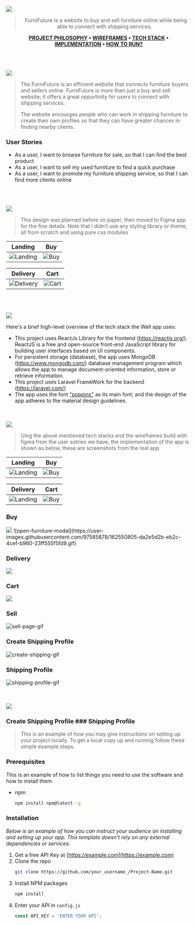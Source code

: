 <img src="./readme/title1.svg"/>

<div align="center">

>FurniFuture is a website to buy and sell furniture online while being able to connect with shipping services.  

**[PROJECT PHILOSOPHY](https://github.com/julescript/well_app#-project-philosophy) • [WIREFRAMES](https://github.com/julescript/well_app#-wireframes) • [TECH STACK](https://github.com/julescript/well_app#-tech-stack) • [IMPLEMENTATION](https://github.com/julescript/well_app#-impplementation) • [HOW TO RUN?](https://github.com/julescript/well_app#-how-to-run)**

</div>

<br><br>


<img src="./readme/title2.svg"/>

> The FurniFuture is an efficient website that connects furniture buyers and sellers online. FurniFuture is more than just a buy and sell website; it offers a great oppurtinity for users to connect with shipping services.
> 
> The website encourges people who can work in shipping furniture to create their own profiles so that they can have greater chances in finding nearby clients.

### User Stories
- As a user, I want to browse furniture for sale, so that I can find the best product
- As a user, I want to sell my used furniture to find a quick purchase
- As a user, I want to promote my furniture shipping service, so that I can find more clients online

<br><br>

<img src="./readme/title3.svg"/>

> This design was planned before on paper, then moved to Figma app for the fine details.
Note that i didn't use any styling library or theme, all from scratch and using pure css modules

| Landing  | Buy  |
| -----------------| -----|
| ![Landing](https://github.com/AhmadNourelddine/furnifuture/blob/main/readme/pages/figma-about-page.png) | ![Buy](https://github.com/AhmadNourelddine/furnifuture/blob/main/readme/pages/buy-page-figma.png) |

| Delivery  | Cart  |
| -----------------| -----|
| ![Delivery](https://github.com/AhmadNourelddine/furnifuture/blob/main/readme/pages/delivery-page-figma.png) | ![Cart](https://github.com/AhmadNourelddine/furnifuture/blob/main/readme/pages/cart-page-figma.png) |


<br><br>

<img src="./readme/title4.svg"/>

Here's a brief high-level overview of the tech stack the Well app uses:

- This project uses ReactJs Library for the frontend (https://reactjs.org/). ReactJS is a free and open-source front-end JavaScript library for building user interfaces based on UI components.
- For persistent storage (database), the app uses MongoDB (https://www.mongodb.com/) database management program which allows the app to manage document-oriented information, store or retrieve information.
- This project uses Laravel FrameWork for the backend (https://laravel.com/)
- The app uses the font ["poppins"](https://fonts.google.com/specimen/Poppins) as its main font, and the design of the app adheres to the material design guidelines.



<br><br>
<img src="./readme/title5.svg"/>

> Uing the above mentioned tech stacks and the wireframes build with figma from the user sotries we have, the implementation of the app is shown as below, these are screenshots from the real app

| Landing  | Buy  |
| -----------------| -----|
| ![Landing](https://github.com/AhmadNourelddine/furnifuture/blob/main/readme/pages/About-page.png) | ![Buy](https://github.com/AhmadNourelddine/furnifuture/blob/main/readme/pages/buy-page-latest.png) |

| Delivery  | Cart  |
| -----------------| -----|
| ![Landing](https://github.com/AhmadNourelddine/furnifuture/blob/main/readme/pages/delivery-page.png) | ![Buy](https://github.com/AhmadNourelddine/furnifuture/blob/main/readme/pages/cart-page.png) |

### Buy

<img src="./readme/pages-gif/buy-page-gif.gif"/>
![open-furniture-modal](https://user-images.githubusercontent.com/97585878/162550805-da2e5d2b-eb2c-4cef-b960-23ff555f5fd9.gif)


### Delivery 

<img src="./readme/pages-gif/delivery-page-gif.gif"/>

### Cart 

<img src="./readme/pages-gif/cart-gif-gif.gif"/>

### Sell 

![sell-page-gif](https://user-images.githubusercontent.com/97585878/162545262-d0d3422b-2efa-4359-bebd-913df24d210a.gif)


 ### Create Shipping Profile
  ![create-shipping-gif](https://user-images.githubusercontent.com/97585878/162547901-d1b92c94-fb78-4d33-a6b9-878605d2e3a4.gif)

 ### Shipping Profile
  ![shipping-profile-gif](https://user-images.githubusercontent.com/97585878/162547055-873890d8-f0b3-428f-b2e0-2a4b7a67dbde.gif)

<br><br>
<img src="./readme/title6.svg"/>

### Create Shipping Profile      ### Shipping Profile 

> This is an example of how you may give instructions on setting up your project locally.
To get a local copy up and running follow these simple example steps.

### Prerequisites

This is an example of how to list things you need to use the software and how to install them.
* npm
  ```sh
  npm install npm@latest -g
  ```

### Installation

_Below is an example of how you can instruct your audience on installing and setting up your app. This template doesn't rely on any external dependencies or services._

1. Get a free API Key at [https://example.com](https://example.com)
2. Clone the repo
   ```sh
   git clone https://github.com/your_username_/Project-Name.git
   ```
3. Install NPM packages
   ```sh
   npm install
   ```
4. Enter your API in `config.js`
   ```js
   const API_KEY = 'ENTER YOUR API';
   ```


